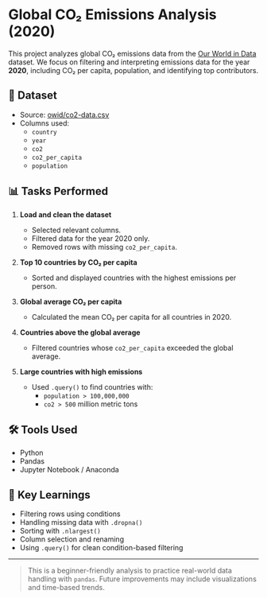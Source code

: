 # Global CO₂ Emissions Analysis (2020)

This project analyzes global CO₂ emissions data from the [Our World in Data](https://github.com/owid/co2-data) dataset. We focus on filtering and interpreting emissions data for the year **2020**, including CO₂ per capita, population, and identifying top contributors.

## 📁 Dataset

- Source: [owid/co2-data.csv](https://github.com/owid/co2-data)
- Columns used:  
  - `country`  
  - `year`  
  - `co2`  
  - `co2_per_capita`  
  - `population`  

## 📊 Tasks Performed

1. **Load and clean the dataset**
   - Selected relevant columns.
   - Filtered data for the year 2020 only.
   - Removed rows with missing `co2_per_capita`.

2. **Top 10 countries by CO₂ per capita**
   - Sorted and displayed countries with the highest emissions per person.

3. **Global average CO₂ per capita**
   - Calculated the mean CO₂ per capita for all countries in 2020.

4. **Countries above the global average**
   - Filtered countries whose `co2_per_capita` exceeded the global average.

5. **Large countries with high emissions**
   - Used `.query()` to find countries with:
     - `population > 100,000,000`  
     - `co2 > 500` million metric tons

## 🛠️ Tools Used

- Python
- Pandas
- Jupyter Notebook / Anaconda

## 📌 Key Learnings

- Filtering rows using conditions
- Handling missing data with `.dropna()`
- Sorting with `.nlargest()`
- Column selection and renaming
- Using `.query()` for clean condition-based filtering

---

> This is a beginner-friendly analysis to practice real-world data handling with `pandas`. Future improvements may include visualizations and time-based trends.
